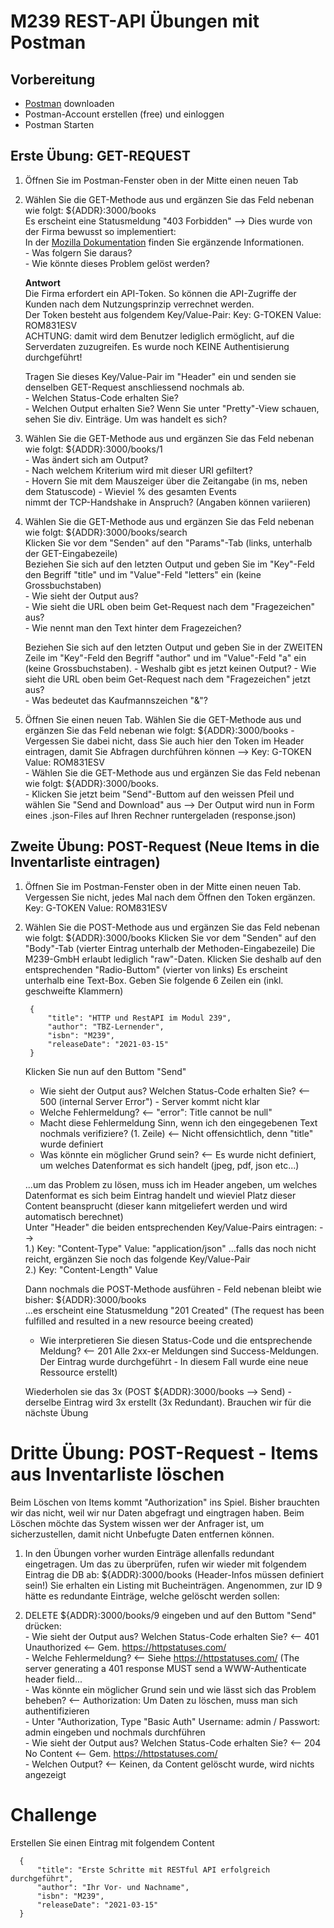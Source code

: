 # M239 REST-API Übungen mit Postman

## Vorbereitung
- [Postman](https://www.postman.com/download) downloaden 
- Postman-Account erstellen (free) und einloggen
- Postman Starten

## Erste Übung:  GET-REQUEST

1. Öffnen Sie im Postman-Fenster oben in der Mitte einen neuen Tab 
1. Wählen Sie die GET-Methode aus und ergänzen Sie das Feld nebenan wie folgt: ${ADDR}:3000/books  
	Es erscheint eine Statusmeldung "403 Forbidden" --> Dies wurde von der Firma bewusst so implementiert:      
	In der [Mozilla Dokumentation](https://developer.mozilla.org/de/docs/Web/HTTP/Status/403) finden Sie ergänzende Informationen.  
		- Was folgern Sie daraus?  
		- Wie könnte dieses Problem gelöst werden?

	**Antwort**  
	Die Firma erfordert ein API-Token. So können die API-Zugriffe der Kunden nach dem Nutzungsprinzip verrechnet werden.  
	Der Token besteht aus folgendem Key/Value-Pair:  Key: G-TOKEN  Value: ROM831ESV  
	ACHTUNG: damit wird dem Benutzer lediglich ermöglicht, auf die Serverdaten zuzugreifen. Es wurde noch KEINE Authentisierung durchgeführt!

	Tragen Sie dieses Key/Value-Pair im "Header" ein und senden sie denselben GET-Request anschliessend nochmals ab.  
		- Welchen Status-Code erhalten Sie?  
		- Welchen Output erhalten Sie?  Wenn Sie unter "Pretty"-View schauen, sehen Sie div. Einträge. Um was handelt es sich?  


1. Wählen Sie die GET-Methode aus und ergänzen Sie das Feld nebenan wie folgt: ${ADDR}:3000/books/1  
		- Was ändert sich am Output?   
		- Nach welchem Kriterium wird mit dieser URI gefiltert?  
		- Hovern Sie mit dem Mauszeiger über die Zeitangabe (in ms, neben dem Statuscode) - Wieviel % des gesamten Events  
		  nimmt der TCP-Handshake in Anspruch? (Angaben können variieren)  
		
1. Wählen Sie die GET-Methode aus und ergänzen Sie das Feld nebenan wie folgt: ${ADDR}:3000/books/search   
    Klicken Sie vor dem "Senden" auf den "Params"-Tab (links, unterhalb der GET-Eingabezeile)  
    Beziehen Sie sich auf den letzten Output und geben Sie im "Key"-Feld den Begriff "title" und im "Value"-Feld "letters" ein (keine Grossbuchstaben)  
		- Wie sieht der Output aus?   
		- Wie sieht die URL oben beim Get-Request nach dem "Fragezeichen" aus?   
		- Wie nennt man den Text hinter dem Fragezeichen?  

    Beziehen Sie sich auf den letzten Output und geben Sie in der ZWEITEN Zeile im "Key"-Feld den Begriff "author" und im "Value"-Feld "a" ein (keine Grossbuchstaben).
		- Weshalb gibt es jetzt keinen Output? 
		- Wie sieht die URL oben beim Get-Request nach dem "Fragezeichen" jetzt aus?  
		- Was bedeutet das Kaufmannszeichen "&"?  

1. Öffnen Sie einen neuen Tab. Wählen Sie die GET-Methode aus und ergänzen Sie das Feld nebenan wie folgt: ${ADDR}:3000/books
		- Vergessen Sie dabei nicht, dass Sie auch hier den Token im Header eintragen, damit Sie Abfragen durchführen können -->  Key: G-TOKEN  Value: ROM831ESV  
		- Wählen Sie die GET-Methode aus und ergänzen Sie das Feld nebenan wie folgt: ${ADDR}:3000/books.   
		- Klicken Sie jetzt beim "Send"-Buttom auf den weissen Pfeil und wählen Sie "Send and Download" aus --> Der Output wird nun in Form eines .json-Files auf Ihren 
		  Rechner runtergeladen (response.json)  


## Zweite Übung:  POST-Request (Neue Items in die Inventarliste eintragen)

1. Öffnen Sie im Postman-Fenster oben in der Mitte einen neuen Tab. Vergessen Sie nicht, jedes Mal nach dem Öffnen den Token ergänzen.  
   Key: G-TOKEN  Value: ROM831ESV
3. Wählen Sie die POST-Methode aus und ergänzen Sie das Feld nebenan wie folgt: ${ADDR}:3000/books
   Klicken Sie vor dem "Senden" auf den "Body"-Tab (vierter Eintrag unterhalb der Methoden-Eingabezeile)
   Die M239-GmbH erlaubt lediglich "raw"-Daten. Klicken Sie deshalb auf den entsprechenden "Radio-Buttom" (vierter von links)
   Es erscheint unterhalb eine Text-Box. Geben Sie folgende 6 Zeilen ein (inkl. geschweifte Klammern)

        {
            "title": "HTTP und RestAPI im Modul 239",
            "author": "TBZ-Lernender",
            "isbn": "M239",
            "releaseDate": "2021-03-15"
        }

   Klicken Sie nun auf den Buttom "Send"  
	 - Wie sieht der Output aus? Welchen Status-Code erhalten Sie?						<-- 500 (internal Server Error") - Server kommt nicht klar  
	 - Welche Fehlermeldung?											<-- "error": Title cannot be null"  
	 - Macht diese Fehlermeldung Sinn, wenn ich den eingegebenen Text nochmals verifiziere? (1. Zeile)	<-- Nicht offensichtlich, denn "title" wurde definiert  
	 - Was könnte ein möglicher Grund sein? 									<-- Es wurde nicht definiert, um welches Datenformat es sich handelt (jpeg, pdf, json etc...)  
  
   ...um das Problem zu lösen, muss ich im Header angeben, um welches Datenformat es sich beim Eintrag handelt und wieviel Platz dieser Content beansprucht (dieser kann mitgeliefert werden und wird automatisch berechnet)  
   Unter "Header" die beiden entsprechenden Key/Value-Pairs eintragen:  -->  
   1.) Key: "Content-Type" Value: "application/json"  ...falls das noch nicht reicht, ergänzen Sie noch das folgende Key/Value-Pair  
	 2.) Key: "Content-Length" Value <calculated when request is sent>  

   Dann nochmals die POST-Methode ausführen - Feld nebenan bleibt wie bisher: ${ADDR}:3000/books  
	 ...es erscheint eine Statusmeldung "201 Created" (The request has been fulfilled and resulted in a new resource beeing created)  
	 - Wie interpretieren Sie diesen Status-Code und die entsprechende Meldung?				<-- 201 Alle 2xx-er Meldungen sind Success-Meldungen. Der Eintrag wurde durchgeführt -
																In diesem Fall wurde eine neue Ressource erstellt)	 

    Wiederholen sie das 3x (POST ${ADDR}:3000/books --> Send)  - derselbe Eintrag wird 3x erstellt (3x Redundant). Brauchen wir für die nächste Übung


# Dritte Übung:  POST-Request - Items aus Inventarliste löschen
Beim Löschen von Items kommt "Authorization" ins Spiel. Bisher brauchten wir das nicht, weil wir nur Daten abgefragt und eingtragen haben.
Beim Löschen möchte das System wissen wer der Anfrager ist, um sicherzustellen, damit nicht Unbefugte Daten entfernen können.

1. In den Übungen vorher wurden Einträge allenfalls redundant eingetragen. Um das zu überprüfen, rufen wir wieder mit folgendem Eintrag die DB ab: ${ADDR}:3000/books (Header-Infos müssen definiert sein!)
   Sie erhalten ein Listing mit Bucheinträgen. Angenommen, zur ID 9 hätte es redundante Einträge, welche gelöscht werden sollen:

1. DELETE ${ADDR}:3000/books/9 eingeben und auf den Buttom "Send" drücken:  
		- Wie sieht der Output aus? Welchen Status-Code erhalten Sie?						<-- 401 Unauthorized   <-- Gem. https://httpstatuses.com/  
		- Welche Fehlermeldung?											<-- Siehe https://httpstatuses.com/ (The server generating a 401 response MUST send a WWW-Authenticate header field...  
		- Was könnte ein möglicher Grund sein und wie lässt sich das Problem beheben? 				<-- Authorization: Um Daten zu löschen, muss man sich authentifizieren   
		- Unter "Authorization, Type "Basic Auth" Username: admin / Passwort: admin eingeben und nochmals durchführen  
		- Wie sieht der Output aus? Welchen Status-Code erhalten Sie?						<-- 204 No Content   <-- Gem. https://httpstatuses.com/  
		- Welchen Output?											<-- Keinen, da Content gelöscht wurde, wird nichts angezeigt  



# Challenge

Erstellen Sie einen Eintrag mit folgendem Content

      {
          "title": "Erste Schritte mit RESTful API erfolgreich durchgeführt",
          "author": "Ihr Vor- und Nachname",
          "isbn": "M239",
          "releaseDate": "2021-03-15"
      }

